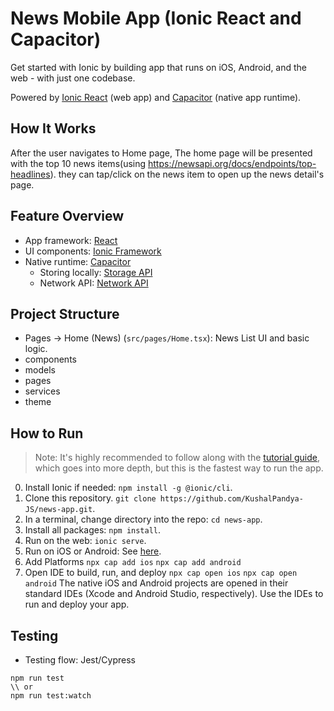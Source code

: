 # News Mobile App (Ionic React and Capacitor)

Get started with Ionic by building app that runs on iOS, Android, and the web - with just one codebase. 

Powered by [Ionic React](https://ionicframework.com/docs/react) (web app) and [Capacitor](https://capacitor.ionicframework.com) (native app runtime).

## How It Works

After the user navigates to Home page, The home page will be presented with the top 10 news items(using https://newsapi.org/docs/endpoints/top-headlines). they can tap/click on the news item to open up the news detail's page. 

## Feature Overview
* App framework: [React](https://reactjs.org/)
* UI components: [Ionic Framework](https://ionicframework.com/docs/components)
* Native runtime: [Capacitor](https://capacitor.ionicframework.com)
  * Storing locally: [Storage API](https://capacitor.ionicframework.com/docs/apis/storage)
  * Network API: [Network API](https://capacitor.ionicframework.com/docs/apis/network/)

## Project Structure
* Pages -> Home (News) (`src/pages/Home.tsx`): News List UI and basic logic.
* components
* models
* pages
* services
* theme


## How to Run

> Note: It's highly recommended to follow along with the [tutorial guide](https://ionicframework.com/docs/react/your-first-app), which goes into more depth, but this is the fastest way to run the app. 

0) Install Ionic if needed: `npm install -g @ionic/cli`.
1) Clone this repository. `git clone https://github.com/KushalPandya-JS/news-app.git`.
2) In a terminal, change directory into the repo: `cd news-app`.
3) Install all packages: `npm install`.
4) Run on the web: `ionic serve`.
5) Run on iOS or Android: See [here](https://ionicframework.com/docs/building/running).
6) Add Platforms
        `npx cap add ios`
        `npx cap add android`
7) Open IDE to build, run, and deploy
        `npx cap open ios`
        `npx cap open android`
    The native iOS and Android projects are opened in their standard IDEs (Xcode and Android Studio, respectively). Use the IDEs to run and deploy your app.


## Testing

- Testing flow: Jest/Cypress

```
npm run test
\\ or
npm run test:watch

```
